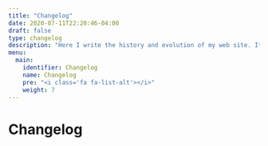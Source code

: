 ```yaml
---
title: "Changelog"
date: 2020-07-11T22:20:46-04:00
draft: false
type: changelog
description: "Here I write the history and evolution of my web site. It helps me look at my past and analyze how far I improved my site."
menu:
  main:
    identifier: Changelog
    name: Changelog
    pre: "<i class='fa fa-list-alt'></i>"
    weight: 7
---
```


# Changelog

